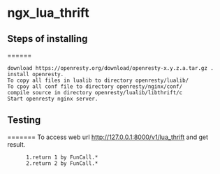 # ngx_lua_thrift

## Steps of installing
======

    download https://openresty.org/download/openresty-x.y.z.a.tar.gz .
    install openresty.
    To copy all files in lualib to directory openresty/lualib/
    To cpoy all conf file to directory openresty/nginx/conf/
    compile source in directory openresty/lualib/libthrift/c
    Start openresty nginx server.

## Testing
=======
    To access web url http://127.0.0.1:8000/v1/lua_thrift and get result.

          1.return 1 by FunCall.*
          2.return 2 by FunCall.*

